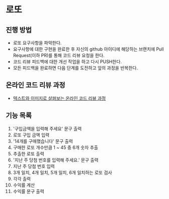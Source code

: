 # 로또
## 진행 방법
* 로또 요구사항을 파악한다.
* 요구사항에 대한 구현을 완료한 후 자신의 github 아이디에 해당하는 브랜치에 Pull Request(이하 PR)를 통해 코드 리뷰 요청을 한다.
* 코드 리뷰 피드백에 대한 개선 작업을 하고 다시 PUSH한다.
* 모든 피드백을 완료하면 다음 단계를 도전하고 앞의 과정을 반복한다.

## 온라인 코드 리뷰 과정
* [텍스트와 이미지로 살펴보는 온라인 코드 리뷰 과정](https://github.com/next-step/nextstep-docs/tree/master/codereview)

## 기능 목록

1. '구입금액을 입력해 주세요' 문구 출력
2. 로또 구입 금액 입력
3. '14개를 구매했습니다' 문구 출력
4. 구매한 로또 개수만큼 1 ~ 45 중 6개 숫자 추출
5. 추출한 로또 출력
6. '지난 주 당첨 번호를 입력해 주세요.' 문구 출력
7. 지난 주 당첨 번호 입력
8. 3개 일치, 4개 일치, 5개 일치, 6개 일치하는 로또 검사
9. 각각 출력
10. 수익률 계산
11. 수익률 문구 출력